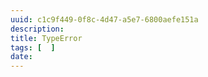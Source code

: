 ```yaml
---
uuid: c1c9f449-0f8c-4d47-a5e7-6800aefe151a
description: 
title: TypeError
tags: [  ]
date: 
---
```





